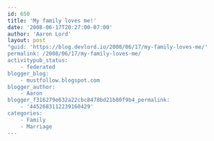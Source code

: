 ```yaml
---
id: 650
title: 'My family loves me!'
date: '2008-06-17T20:27:00-07:00'
author: 'Aaron Lord'
layout: post
"guid: 'https://blog.devlord.io/2008/06/17/my-family-loves-me/'
permalink: /2008/06/17/my-family-loves-me/
activitypub_status:
    - federated
blogger_blog:
    - mustfollow.blogspot.com
blogger_author:
    - Aaron
blogger_f316279e632a22cbc8478bd21b80f9b4_permalink:
    - '4452683112239160429'
categories:
    - Family
    - Marriage
---
```


<p class="mobile-photo"><a href="http://bp1.blogger.com/_OZWxOfjIgdA/SFgeUzxQdXI/AAAAAAAAAB0/kX_Wm78-VG8/s1600-h/photo-783138.jpg"><img src="http://bp1.blogger.com/_OZWxOfjIgdA/SFgeUzxQdXI/AAAAAAAAAB0/kX_Wm78-VG8/s320/photo-783138.jpg" alt="" border="0" /></a></p><div class="blogger-post-footer"><img width='1' height='1' src='' alt='' /></div>
